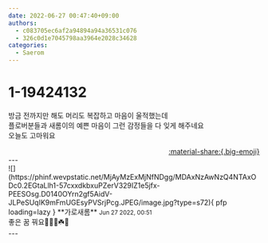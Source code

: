 ```yaml
---
date: 2022-06-27 00:47:40+09:00
authors:
  - c083705ec6af2a94894a94a36531c076
  - 326c0d1e7045798aa3964e2028c34628
categories:
  - Saerom
---
```


# 1-19424132

<div class="post-container" markdown="1">
<div class="content-container md-sidebar__scrollwrap" markdown="1">

방금 전까지만 해도 머리도 복잡하고 마음이 울적했는데<br>플로버분들과 새롬이의 예쁜 마음이 그런  감정들을 다 잊게 해주네요<br>오늘도 고마워요

</div>
</div>

<div style="text-align: right;" markdown="1">
<a href="https://weverse.io/fromis9/fanpost/1-19424132" style="text-align: right;">:material-share:{.big-emoji}</a>
</div>
---

<div class="comments-container md-sidebar__scrollwrap" markdown="1">
<div class="comment" markdown="1">
<div class='id-container' markdown="1">
![](https://phinf.wevpstatic.net/MjAyMzExMjNfNDgg/MDAxNzAwNzQ4NTAxODc0.2EGtaLlh1-57cxxdkbxuPZerV329IZ1e5jfx-PEESOsg.D0140OYrn2gf5AidV-JLPeSUqIK9mFmUGEsyPVSrjPcg.JPEG/image.jpg?type=s72){ pfp loading=lazy }
**<span class="artist">가로새롬</span>** <small>Jun 27 2022, 00:51</small><br>
</div>
<div class='comment-body' markdown="1">
좋은 꿈 꿔요🌛🌈🫣☘️🍓
</div>
</div>
</div>
---
